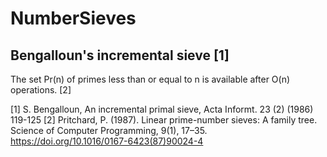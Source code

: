 # NumberSieves

## Bengalloun's incremental sieve [1]
  The set Pr(n) of primes less than or equal to n is available after O(n) operations. [2]

[1] S. Bengalloun, An incremental primal sieve, Acta Informt. 23 (2) (1986) 119-125
[2] Pritchard, P. (1987). Linear prime-number sieves: A family tree. Science of Computer Programming, 9(1), 17–35. https://doi.org/10.1016/0167-6423(87)90024-4
